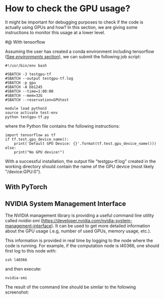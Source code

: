 # How to check the GPU usage?

It might be important for debugging purposes to check if the code is actually using GPUs and how?
In this section, we are giving some instructions to monitor this usage at a lower level.

#@ With tensorflow

Assuming the user has created a conda environment including tensorflow ([See *environments* section](./environments.md)), we can submit the following job script:

```
#!/usr/bin/env bash

#SBATCH -J testgpu-tf
#SBATCH --output testgpu-tf.log
#SBATCH -p gpu
#SBATCH -A bb1245
#SBATCH --time=1:00:00
#SBATCH --mem=32G
#SBATCH --reservation=GPUtest

module load python3
source activate test-env
python testgpu-tf.py
```

where the Python file contains the following instructions:
```
import tensorflow as tf
if tf.test.gpu_device_name():
    print('Default GPU Device: {}'.format(tf.test.gpu_device_name()))
else:
    print("No GPU device!")
```

With a successful installation, the output file "testgpu-tf.log" created in the working directory should contain the name of the GPU device (most likely "/device:GPU:0").


## With PyTorch


## NVIDIA System Management Interface

The NVIDIA management library is providing a useful command line utility called *nvidia-smi* (https://developer.nvidia.com/nvidia-system-management-interface). It can be used to get more detailed information about the GPU usage (.e.g, number of used GPUs, memory usage, etc.).

This information is provided in real time by logging to the node where the code is running. For example, if the computation node is l40366, one should first log to this node with:
```
ssh l40366
```
and then execute:
```
nvidia-smi
```

The result of the command line should be similar to the following screenshot:
```{figure} /media/nvidia-smi_example.png
```
